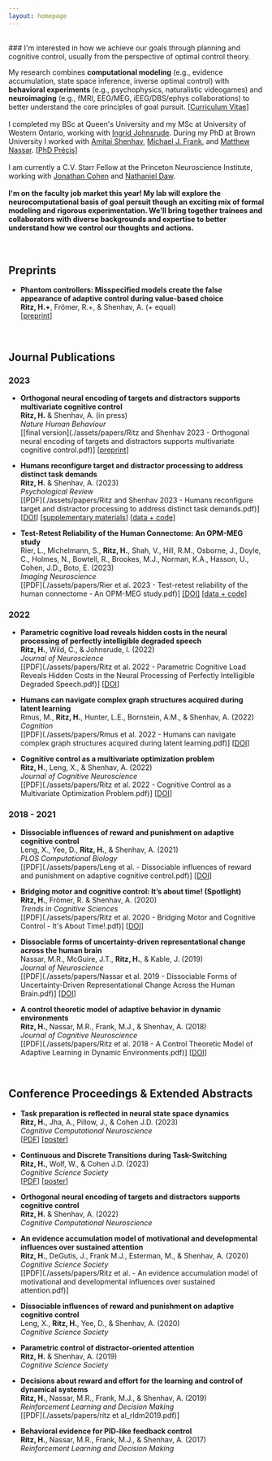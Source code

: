 ```yaml
---
layout: homepage
---
```

<br>
### I'm interested in how we achieve our goals through planning and cognitive control, usually from the perspective of optimal control theory.

My research combines **computational modeling** (e.g., evidence accumulation, state space inference, inverse optimal control) with **behavioral experiments** (e.g., psychophysics, naturalistic videogames) and **neuroimaging** (e.g., fMRI, EEG/MEG, iEEG/DBS/ephys collaborations) to better understand the core principles of goal pursuit. [[Curriculum Vitae](./assets/CV/hritz_CV.pdf)]
<br><br>
I completed my BSc at Queen's University and my MSc at University of Western Ontario, working with [Ingrid Johnsrude](https://sites.google.com/site/johnsrudeconchlab/home). During my PhD at Brown University I worked with [Amitai Shenhav](https://www.shenhavlab.org/), [Michael J. Frank](https://www.lnccbrown.com/), and [Matthew Nassar](https://sites.brown.edu/mattlab/). [[PhD Précis](./assets/papers/Ritz_PhD_Precis.pdf)]
<br><br>
I am currently a C.V. Starr Fellow at the Princeton Neuroscience Institute, working with [Jonathan Cohen](https://ncclab.princeton.edu/) and [Nathaniel Daw](https://dawlab.princeton.edu/).
<br><br>
**I'm on the faculty job market this year! My lab will explore the neurocomputational basis of goal persuit though an exciting mix of formal modeling and rigorous experimentation. We'll bring together trainees and collaborators with diverse backgrounds and expertise to better understand how we control our thoughts and actions.**
<br><br><br>






## Preprints

- **Phantom controllers: Misspecified models create the false appearance of adaptive control during value-based choice**
  <br>
  **Ritz, H.+**, Frömer, R.+, & Shenhav, A. (+ equal)
  <br>
  [[preprint](https://doi.org/10.1101/2023.01.18.524640)] 

 

<br>









## Journal Publications


### 2023

- **Orthogonal neural encoding of targets and distractors supports multivariate cognitive control**
  <br>
  **Ritz, H.** & Shenhav, A. (in press)
  <br>
  _Nature Human Behaviour_
  <br>
  [[final version](./assets/papers/Ritz and Shenhav 2023 - Orthogonal neural encoding of targets and distractors supports multivariate cognitive control.pdf)] 
  [[preprint](https://doi.org/10.1101/2022.12.01.518771)] 


- **Humans reconfigure target and distractor processing to address distinct task demands**
  <br>
  **Ritz, H.** & Shenhav, A. (2023)
  <br>
  _Psychological Review_
  <br> 
  [[PDF](./assets/papers/Ritz and Shenhav 2023 - Humans reconfigure target and distractor processing to address distinct task demands.pdf)] 
  [[DOI](https://doi.org/10.1037/rev0000442)] 
  [[supplementary materials](./assets/papers/rev0000442_sm.pdf)] 
  [[data + code](https://github.com/shenhavlab/PACT-public)]


- **Test-Retest Reliability of the Human Connectome: An OPM-MEG study**
  <br>
  Rier, L., Michelmann, S., **Ritz, H.**, Shah, V., Hill, R.M., Osborne, J., Doyle, C., Holmes, N., Bowtell, R., Brookes, M.J., Norman, K.A., Hasson, U., Cohen, J.D., Boto, E. (2023)
  <br>
  _Imaging Neuroscience_
  <br> 
  [[PDF](./assets/papers/Rier et al. 2023 - Test-retest reliability of the human connectome - An OPM-MEG study.pdf)] 
  [[DOI]](https://doi.org/10.1162/imag_a_00020)
  [[data + code](https://doi.org/10.5281/zenodo.7477061)]




### 2022

- **Parametric cognitive load reveals hidden costs in the neural processing of perfectly intelligible degraded speech**
  <br>
  **Ritz, H.**, Wild, C., & Johnsrude, I. (2022)
  <br>
  _Journal of Neuroscience_
  <br> 
  [[PDF](./assets/papers/Ritz et al. 2022 - Parametric Cognitive Load Reveals Hidden Costs in the Neural Processing of Perfectly Intelligible Degraded Speech.pdf)]
  [[DOI](https://doi.org/10.1523/JNEUROSCI.1777-21.2022)]


- **Humans can navigate complex graph structures acquired during latent learning**
  <br>
  Rmus, M., **Ritz, H.**, Hunter, L.E., Bornstein, A.M., & Shenhav, A. (2022)
  <br>
  _Cognition_
  <br> 
  [[PDF](./assets/papers/Rmus et al. 2022 - Humans can navigate complex graph structures acquired during latent learning.pdf)]
  [[DOI](https://doi.org/10.1016/j.cognition.2022.105103)]



- **Cognitive control as a multivariate optimization problem**
  <br>
  **Ritz, H.**, Leng, X., & Shenhav, A. (2022)
  <br>
  _Journal of Cognitive Neuroscience_
  <br> 
  [[PDF](./assets/papers/Ritz et al. 2022 - Cognitive Control as a Multivariate Optimization Problem.pdf)]
  [[DOI](https://doi.org/10.1162/jocn_a_01822)]




### 2018 - 2021

- **Dissociable influences of reward and punishment on adaptive cognitive control**
  <br>
  Leng, X., Yee, D., **Ritz, H.**, & Shenhav, A. (2021)
  <br>
  _PLOS Computational Biology_
  <br> 
  [[PDF](./assets/papers/Leng et al. - Dissociable influences of reward and punishment on adaptive cognitive control.pdf)]
  [[DOI](https://doi.org/10.1371/journal.pcbi.1009737)]


- **Bridging motor and cognitive control: It’s about time! (Spotlight)**
  <br>
  **Ritz, H.**, Frömer, R. & Shenhav, A. (2020)
  <br>
  _Trends in Cognitive Sciences_
  <br> 
  [[PDF](./assets/papers/Ritz et al. 2020 - Bridging Motor and Cognitive Control - It's About Time!.pdf)]
  [[DOI](https://doi.org/10.1016/j.tics.2019.11.005)]



- **Dissociable forms of uncertainty-driven representational change across the human brain**
  <br>
  Nassar, M.R., McGuire, J.T., **Ritz, H.**, & Kable, J. (2019)
  <br>
  _Journal of Neuroscience_
  <br> 
  [[PDF](./assets/papers/Nassar et al. 2019 - Dissociable Forms of Uncertainty-Driven Representational Change Across the Human Brain.pdf)]
  [[DOI](https://doi.org/10.1523/JNEUROSCI.1713-18.2018)]


- **A control theoretic model of adaptive behavior in dynamic environments**
  <br>
  **Ritz, H.**, Nassar, M.R., Frank, M.J., & Shenhav, A. (2018)
  <br>
  _Journal of Cognitive Neuroscience_
  <br> 
  [[PDF](./assets/papers/Ritz et al. 2018 - A Control Theoretic Model of Adaptive Learning in Dynamic Environments.pdf)]
  [[DOI](https://doi.org/10.1162/jocn_a_01289)]



<br>









## Conference Proceedings & Extended Abstracts

- **Task preparation is reflected in neural state space dynamics**
  <br>
  **Ritz, H.**, Jha, A., Pillow, J., & Cohen J.D. (2023) 
  <br>
  _Cognitive Computational Neuroscience_
  <br>
  [[PDF](./assets/papers/2023_CCN.pdf)] [[poster](./assets/posters/2023_CCN_poster.pdf)]


- **Continuous and Discrete Transitions during Task-Switching**
  <br>
  **Ritz, H.**, Wolf, W., & Cohen J.D. (2023)
  <br>
  _Cognitive Science Society_
  <br> 
  [[PDF](./assets/papers/Ritz_2023_CogSci.pdf)] [[poster](./assets/posters/2023_cogsci_poster.pdf)]


- **Orthogonal neural encoding of targets and distractors supports cognitive control**
  <br>
  **Ritz, H.** & Shenhav, A. (2022)
  <br>
  _Cognitive Computational Neuroscience_


- **An evidence accumulation model of motivational and developmental influences over sustained attention**
  <br>
  **Ritz, H.**, DeGutis, J., Frank M.J., Esterman, M., & Shenhav, A. (2020)
  <br>
  _Cognitive Science Society_
  <br> 
  [[PDF](./assets/papers/Ritz et al. - An evidence accumulation model of motivational and developmental influences over sustained attention.pdf)]


- **Dissociable influences of reward and punishment on adaptive cognitive control**
  <br>
  Leng, X., **Ritz, H.**, Yee, D., & Shenhav, A. (2020)
  <br>
  _Cognitive Science Society_


- **Parametric control of distractor-oriented attention**
  <br>
  **Ritz, H.** & Shenhav, A. (2019)
  <br>
  _Cognitive Science Society_
  

- **Decisions about reward and effort for the learning and control of dynamical systems**
  <br>
  **Ritz, H.**, Nassar, M.R., Frank, M.J., & Shenhav, A. (2019)
  <br>
  _Reinforcement Learning and Decision Making_
  <br> 
  [[PDF](./assets/papers/ritz et al_rldm2019.pdf)]
  

- **Behavioral evidence for PID-like feedback control**
  <br>
  **Ritz, H.**, Nassar, M.R., Frank, M.J., & Shenhav, A. (2017)
  <br>
  _Reinforcement Learning and Decision Making_


<br>



